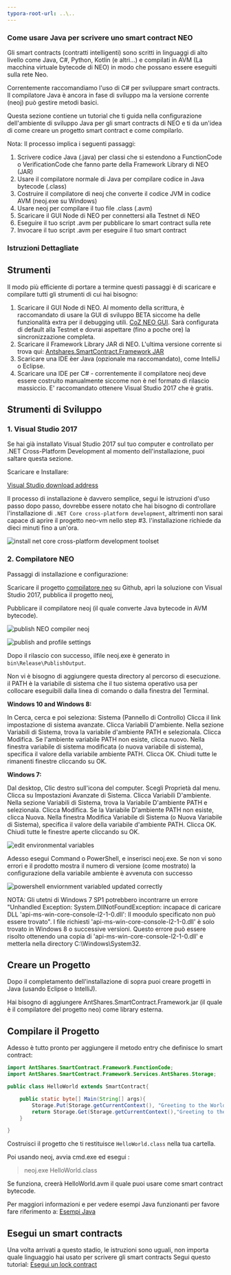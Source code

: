 ```yaml
---
typora-root-url: ..\..
---
```


### Come usare Java per scrivere uno smart contract NEO

Gli smart contracts (contratti intelligenti) sono scritti in linguaggi di alto livello come Java, C#, Python, Kotlin (e altri...) e compilati in AVM (La macchina virtuale bytecode di NEO) in modo che possano essere eseguiti sulla rete Neo. 

Correntemente raccomandiamo l'uso di C# per sviluppare smart contracts. Il compilatore Java è ancora in fase di sviluppo ma la versione corrente (neoj) può gestire metodi basici.

Questa sezione contiene un tutorial che ti guida nella configurazione dell'ambiente di sviluppo Java per gli smart contracts di NEO e ti da un'idea di ​​come creare un progetto smart contract e come compilarlo.

Nota: Il processo implica i seguenti passaggi:
1. Scrivere codice Java (.java) per classi che si estendono a FunctionCode o VerificationCode che fanno parte della Framework Library di NEO (JAR)
2. Usare il compilatore normale di Java per compilare codice in Java bytecode (.class)
3. Costruire il compilatore di neoj che converte il codice JVM in codice AVM (neoj.exe su Windows)
4. Usare neoj per compilare il tuo file .class (.avm)
5. Scaricare il GUI Node di NEO per connettersi alla Testnet di NEO
6. Eseguire il tuo script .avm per pubblicare lo smart contract sulla rete
7. Invocare il tuo script .avm per eseguire il tuo smart contract

### Istruzioni Dettagliate

## Strumenti

Il modo più efficiente di portare a termine questi passaggi è di scaricare e compilare tutti gli strumenti di cui hai bisogno:

1. Scaricare il GUI Node di NEO. Al momento della scrittura, è raccomandato di usare la GUI di sviluppo BETA siccome ha delle funzionalità extra per il debugging utili. [CoZ NEO GUI](https://github.com/CityOfZion/neo-gui-developer). Sarà configurata di default alla Testnet e dovrai aspettare (fino a poche ore) la sincronizzazione completa.
2. Scaricare il Framework Library JAR di NEO. L'ultima versione corrente si trova qui: [Antshares.SmartContract.Framework JAR](https://github.com/CityOfZion/neo-java-sdk/blob/master/target/org.neo.smartcontract.framework.jar)
3. Scaricare una IDE èer Java (opzionale ma raccomandato), come IntelliJ o Eclipse.
4. Scaricare una IDE per C# - correntemente il compilatore neoj deve essere costruito manualmente siccome non è nel formato di rilascio massiccio. E' raccomandato ottenere Visual Studio 2017 che è gratis.

## Strumenti di Sviluppo

### 1. Visual Studio 2017

Se hai già installato Visual Studio 2017 sul tuo computer e controllato per .NET Cross-Platform Development al momento dell'installazione, puoi saltare questa sezione.

Scaricare e Installare:

[Visual Studio download address](https://www.visualstudio.com/products/visual-studio-community-vs)

Il processo di installazione è davvero semplice, segui le istruzioni d'uso passo dopo passo, dovrebbe essere notato che hai bisogno di controllare l'installazione di `.NET Core cross-platform development`, altrimenti non sarai capace di aprire il progetto neo-vm nello step #3. l'installazione richiede da dieci minuti fino a un'ora.

![install net core cross-platform development toolset](/assets/install_core_cross_platform_development_toolset.png)

### 2. Compilatore NEO

Passaggi di installazione e configurazione:

Scaricare il progetto [compilatore neo](https://github.com/neo-project/neo-compiler) su Github, apri la soluzione con Visual Studio 2017, pubblica il progetto neoj,

Pubblicare il compilatore neoj (il quale converte Java bytecode in AVM bytecode).

![publish NEO compiler neoj](/assets/publish_neo_compiler_neoj.png)

![publish and profile settings](/assets/publish_and_profile_settings.png)

Dopo il rilascio con successo, ilfile neoj.exe è generato in `bin\Release\PublishOutput`.

Non vi è bisogno di aggiungere questa directory al percorso di esecuzione. il PATH è la variabile di sistema che il tuo sistema operativo usa per collocare eseguibili dalla linea di comando o dalla finestra del Terminal.

**Windows 10 and Windows 8:**

  In Cerca, cerca e poi seleziona: Sistema (Pannello di Controllo)
  Clicca il link impostazione di sistema avanzate.
  Clicca Variabili D'ambiente. Nella sezione Variabili di Sistema, trova la variabile d'ambiente PATH e selezionala. Clicca Modifica. Se l'ambiente variabile PATH non esiste, clicca nuovo.
  Nella finestra variabile di sistema modificata (o nuova variabile di sistema), specifica il valore della variabile ambiente PATH. Clicca OK. Chiudi tutte le rimanenti finestre cliccando su OK.

**Windows 7:**

  Dal desktop, Clic destro sull'icona del computer.
  Scegli Proprietà dal menu.
  Clicca su Impostazioni Avanzate di Sistema.
  Clicca Variabili D'ambiente. Nella sezione Variabili di Sistema, trova la Variabile D'ambiente PATH e selezionala. Clicca Modifica. Se la Variabile D'ambiente PATH non esiste, clicca Nuova. 
  Nella finestra Modifica Variabile di Sistema (o Nuova Variabile di Sistema), specifica il valore della variabile d'ambiente PATH. Clicca OK. Chiudi tutte le finestre aperte cliccando su OK.

![edit environmental variables](/assets/edit_environmental_variables.png)

Adesso esegui Command o PowerShell, e inserisci neoj.exe. Se non vi sono errori e il prodotto mostra il numero di versione (come mostrato) la configurazione della variabile ambiente è avvenuta con successo

![powershell enviornment variabled updated correctly](/assets/powershell_enviornment_variabled_updated_correctly.png)

NOTA: Gli utetni di Windows 7 SP1 potrebbero incontrarre un errore "Unhandled Exception: System.DllNotFoundException: incapace di caricare DLL 'api-ms-win-core-console-l2-1-0.dll': Il moodulo specificato non può essere trovato". I file richiesti 'api-ms-win-core-console-l2-1-0.dll' è solo trovato in Windows 8 o successive versioni. Questo errore può essere risolto ottenendo una copia di 'api-ms-win-core-console-l2-1-0.dll' e metterla nella directory C:\Windows\System32.

## Creare un Progetto

Dopo il completamento dell'installazione di sopra puoi creare progetti in Java (usando Eclipse o IntelliJ).

Hai bisogno di aggiungere AntShares.SmartContract.Framework.jar (il quale è  il compilatore del progetto neo) come library esterna.


## Compilare il Progetto

Adesso è tutto pronto per aggiungere il metodo entry che definisce lo smart contract:

```Java
import AntShares.SmartContract.Framework.FunctionCode;
import AntShares.SmartContract.Framework.Services.AntShares.Storage;

public class HelloWorld extends SmartContract{

    public static byte[] Main(String[] args){
        Storage.Put(Storage.getCurrentContext(), "Greeting to the World", "Hello World!");
        return Storage.Get(Storage.getCurrentContext(),"Greeting to the World");
    }

}
```

Costruisci il progetto che ti restituisce `HelloWorld.class` nella tua cartella.

Poi usando neoj, avvia cmd.exe ed esegui :
> neoj.exe HelloWorld.class

Se funziona, creerà HelloWorld.avm il quale puoi usare come smart contract bytecode.

Per maggiori informazioni e per vedere esempi Java funzionanti per favore fare riferimento a: [Esempi Java](https://github.com/neo-project/examples-java)

## Esegui un smart contracts

Una volta arrivati a questo stadio, le istruzioni sono uguali, non importa quale linguaggio hai usato per scrivere gli smart contracts 
Segui questo tutorial: [Esegui un lock contract](http://docs.neo.org/en-us/sc/tutorial/Lock2.html)
